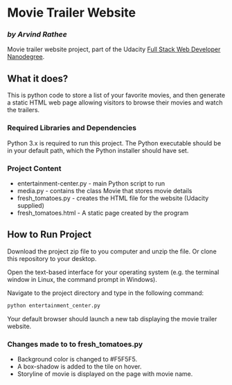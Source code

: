# Movie Trailer Website
### _by Arvind Rathee_
Movie trailer website project, part of the Udacity [Full Stack Web Developer Nanodegree](https://www.udacity.com/course/full-stack-web-developer-nanodegree--nd004).

## What it does?
This is python code to store a list of your favorite movies, and then generate a static HTML web page allowing visitors to browse their movies and watch the trailers.

### Required Libraries and Dependencies
Python 3.x is required to run this project. The Python executable should be in your default path, which the Python installer should have set.

### Project Content

- entertainment-center.py - main Python script to run
- media.py - contains the class Movie that stores movie details
- fresh_tomatoes.py - creates the HTML file for the website (Udacity supplied)
- fresh_tomatoes.html - A static page created by the program

## How to Run Project

Download the project zip file to you computer and unzip the file. Or clone this
repository to your desktop.

Open the text-based interface for your operating system (e.g. the terminal
window in Linux, the command prompt in Windows).

Navigate to the project directory and type in the following command:

```bash
python entertainment_center.py
```

Your default browser should launch a new tab displaying the movie trailer website.

### Changes made to to fresh_tomatoes.py

- Background color is changed to #F5F5F5.
- A box-shadow is added to the tile on hover.
- Storyline of movie is displayed on the page with movie name.
